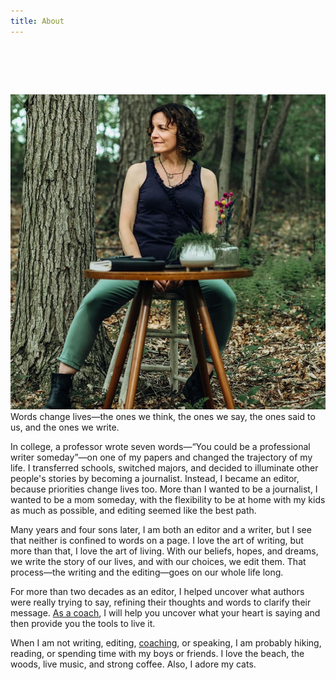 ```yaml
---
title: About
---
```

# ​​

![](nina-bio.jpg "#position=relative;float=right;width=50%;margin=0 0 20px 20px;")
Words change lives—the ones we think, the ones we say, the ones said to us, and the ones we write.

In college, a professor wrote seven words—“You could be a professional writer someday”—on one of my papers and changed the trajectory of my life. I transferred schools, switched majors, and decided to illuminate other people's stories by becoming a journalist. Instead, I became an editor, because priorities change lives too. More than I wanted to be a journalist, I wanted to be a mom someday, with the flexibility to be at home with my kids as much as possible, and editing seemed like the best path.

Many years and four sons later, I am both an editor and a writer, but I see that neither is confined to words on a page. I love the art of writing, but more than that, I love the art of living. With our beliefs, hopes, and dreams, we write the story of our lives, and with our choices, we edit them. That process—the writing and the editing—goes on our whole life long. 

For more than two decades as an editor, I helped uncover what authors were really trying to say, refining their thoughts and words to clarify their message. [As a coach](/coaching), I will help you uncover what your heart is saying and then provide you the tools to live it.

When I am not writing, editing, [coaching](/coaching), or speaking, I am probably hiking, reading, or spending time with my boys or friends. I love the beach, the woods, live music, and strong coffee. Also, I adore my cats.